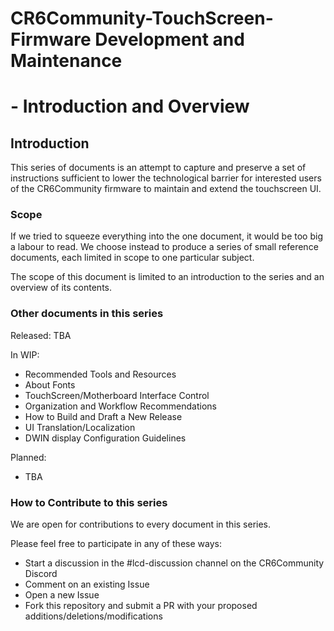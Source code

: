 # CR6Community-TouchScreen-Firmware Development and Maintenance
# - Introduction and Overview

## Introduction
This series of documents is an attempt to capture and preserve a set of instructions sufficient to lower the technological barrier for interested users of the CR6Community firmware to maintain and extend the touchscreen UI.

### Scope
If we tried to squeeze everything into the one document, it would be too big a labour to read.
We choose instead to produce a series of small reference documents, each limited in scope to one particular subject.

The scope of this document is limited to an introduction to the series and an overview of its contents.

### Other documents in this series
Released:
TBA

In WIP:
* Recommended Tools and Resources
* About Fonts
* TouchScreen/Motherboard Interface Control
* Organization and Workflow Recommendations
* How to Build and Draft a New Release
* UI Translation/Localization
* DWIN display Configuration Guidelines


Planned:
* TBA

### How to Contribute to this series
We are open for contributions to every document in this series. 

Please feel free to participate in any of these ways:
- Start a discussion in the #lcd-discussion channel on the CR6Community Discord
- Comment on an existing Issue
- Open a new Issue
- Fork this repository and submit a PR with your proposed additions/deletions/modifications

